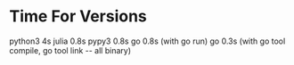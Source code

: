 # Time For Versions

python3   4s
julia    0.8s
pypy3    0.8s
go       0.8s (with go run)
go       0.3s (with go tool compile, go tool link -- all binary)

